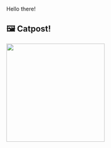 Hello there!



## 🖼️ Catpost!

<sub>
    <img src="https://cdn2.thecatapi.com/images/7cn.jpg" height="256">
</sub>

